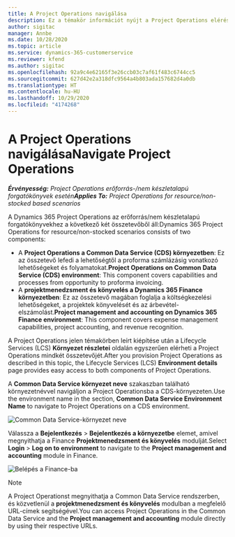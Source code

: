 ```yaml
---
title: A Project Operations navigálása
description: Ez a témakör információt nyújt a Project Operations elérésére a Lifecycle Services szolgáltatásból.
author: sigitac
manager: Annbe
ms.date: 10/28/2020
ms.topic: article
ms.service: dynamics-365-customerservice
ms.reviewer: kfend
ms.author: sigitac
ms.openlocfilehash: 92a9c4e62165f3e26ccb03c7af61f483c6744cc5
ms.sourcegitcommit: 627d42e2a318dfc9564a4b803ada157682d4a0db
ms.translationtype: HT
ms.contentlocale: hu-HU
ms.lasthandoff: 10/29/2020
ms.locfileid: "4174268"
---
```

# <a name="navigate-project-operations"></a><span data-ttu-id="4450f-103">A Project Operations navigálása</span><span class="sxs-lookup"><span data-stu-id="4450f-103">Navigate Project Operations</span></span>

<span data-ttu-id="4450f-104">_**Érvényesség:** Project Operations erőforrás-/nem készletalapú forgatókönyvek esetén_</span><span class="sxs-lookup"><span data-stu-id="4450f-104">_**Applies To:** Project Operations for resource/non-stocked based scenarios_</span></span>

<span data-ttu-id="4450f-105">A Dynamics 365 Project Operations az erőforrás/nem készletalapú forgatókönyvekhez a következő két összetevőből áll:</span><span class="sxs-lookup"><span data-stu-id="4450f-105">Dynamics 365 Project Operations for resource/non-stocked scenarios consists of two components:</span></span> 

 - <span data-ttu-id="4450f-106">A **Project Operations a Common Data Service (CDS) környezetben**: Ez az összetevő lefedi a lehetőségtől a proforma számlázásig vonatkozó lehetőségeket és folyamatokat.</span><span class="sxs-lookup"><span data-stu-id="4450f-106">**Project Operations on Common Data Service (CDS) environment**: This component covers capabilities and processes from opportunity to proforma invoicing.</span></span> 
 - <span data-ttu-id="4450f-107">A **projektmenedzsment és könyvelés a Dynamics 365 Finance környezetben**: Ez az összetevő magában foglalja a költségkezelési lehetőségeket, a projektek könyvelését és az árbevétel-elszámolást.</span><span class="sxs-lookup"><span data-stu-id="4450f-107">**Project management and accounting on Dynamics 365 Finance environment**: This component covers expense management capabilities, project accounting, and revenue recognition.</span></span> 

<span data-ttu-id="4450f-108">A Project Operations jelen témakörben leírt kiépítése után a Lifecycle Services (LCS) **Környezet részletei** oldalán egyszerűen elérheti a Project Operations mindkét összetevőjét.</span><span class="sxs-lookup"><span data-stu-id="4450f-108">After you provision Project Operations as described in this topic, the Lifecycle Services (LCS) **Environment details** page provides easy access to both components of Project Operations.</span></span>  

<span data-ttu-id="4450f-109">A **Common Data Service környezet neve** szakaszban található környezetnévvel navigáljon a Project Operationsba a CDS-környezeten.</span><span class="sxs-lookup"><span data-stu-id="4450f-109">Use the environment name in the section, **Common Data Service Environment Name** to navigate to Project Operations on a CDS environment.</span></span> 

  ![Common Data Service-környezet neve](./media/environment-name.PNG)

<span data-ttu-id="4450f-111">Válassza a **Bejelentkezés** > **Bejelentkezés a környezetbe** elemet, amivel megnyithatja a Finance **Projektmenedzsment és könyvelés** modulját.</span><span class="sxs-lookup"><span data-stu-id="4450f-111">Select **Login** > **Log on to environment** to navigate to the **Project management and accounting** module in Finance.</span></span>  

   ![Belépés a Finance-ba](./media/environment-login.PNG)

> [!NOTE]
> <span data-ttu-id="4450f-113">A Project Operationst megnyithatja a Common Data Service rendszerben, és közvetlenül a **projektmenedzsment és könyvelés** modulban a megfelelő URL-címek segítségével.</span><span class="sxs-lookup"><span data-stu-id="4450f-113">You can access Project Operations in the Common Data Service and the **Project management and accounting** module directly by using their respective URLs.</span></span> 
